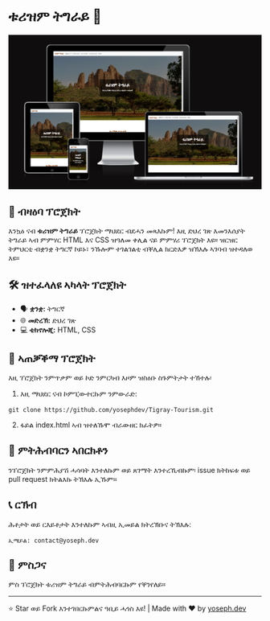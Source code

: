# ቱሪዝም ትግራይ 🌟

![ቱሪዝም ትግራይ](assets/images/TigrayTourism.png) 

## 🎯 ብዛዕባ ፕሮጀክት

እንኳዕ ናብ **ቱሪዝም ትግራይ** ፕሮጀክት ማህደር ብደሓን መጻእኩም! እዚ ድህረ ገጽ እመንእሰያት ትግራይ ኣብ ምምሃር HTML እና CSS ዝዓለመ ቀሊል ናይ ምምሃሪ ፕሮጀክት እዩ። ዝርዝር ትምህርቲ ብቋንቋ ትግርኛ ኮይኑ፣ ንኹሎም ተገልገልቲ ብቐሊል ክርድእዎ ዝኽእሉ ኣገባብ ዝተዳለወ እዩ።

## 🛠️ ዝተፈላለዩ ኣካላት ፕሮጀክት

- 🗣️ **ቋንቋ:** ትግርኛ
- 🌐 **መድረኽ:** ድህረ ገጽ
- 💻 **ቴክኖሎጂ:** HTML, CSS

## 📝 ኣጠቓቕማ ፕሮጀክት

እዚ ፕሮጀክት ንምጥቃም ወይ ኮድ ንምርካብ እዞም ዝስዕቡ ስጉምትታት ተኸተሉ፡

1. እዚ ማህደር ናብ ኮምፒውተርኩም ንምውራድ:
```shell
git clone https://github.com/yosephdev/Tigray-Tourism.git
```

2. ፋይል index.html ኣብ ዝተለኹሞ ብራውዘር ክፈትዎ።

## 👥 ምትሕብባርን ኣበርክቶን

ንፕሮጀክት ንምምሕያሽ ሓሳባት እንተለኩም ወይ ጸገማት እንተረኺብኩም፡ issue ክትከፍቱ ወይ pull request ክትልእኩ ትኽእሉ ኢኹም።

## 📞 ርኽብ

ሕቶታት ወይ ርእይቶታት እንተለኩም ኣብዚ ኢመይል ክትረኽቡና ትኽእሉ:
```
ኢሜይል: contact@yoseph.dev
```

## 🌟 ምስጋና

ምስ ፕሮጀክት ቱሪዝም ትግራይ ብምትሕብባርኩም የቐንየለይ።

---
⭐ Star ወይ Fork እንተገበርኩምልና ዓቢይ ሓጎስ እዩ! | Made with ❤️ by [yoseph.dev](https://yoseph.dev)
